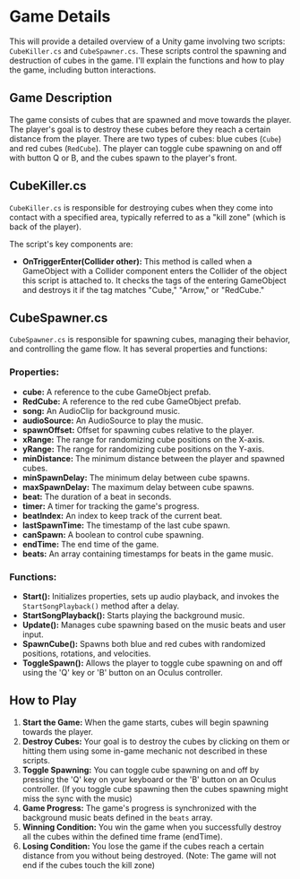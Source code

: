 # Game Details

This will provide a detailed overview of a Unity game involving two scripts: `CubeKiller.cs` and `CubeSpawner.cs`. These scripts control the spawning and destruction of cubes in the game. I'll explain the functions and how to play the game, including button interactions.

## Game Description

The game consists of cubes that are spawned and move towards the player. The player's goal is to destroy these cubes before they reach a certain distance from the player. There are two types of cubes: blue cubes (`Cube`) and red cubes (`RedCube`). The player can toggle cube spawning on and off with button Q or B, and the cubes spawn to the player's front.

## CubeKiller.cs

`CubeKiller.cs` is responsible for destroying cubes when they come into contact with a specified area, typically referred to as a "kill zone" (which is back of the player). 

The script's key components are:

- **OnTriggerEnter(Collider other):** This method is called when a GameObject with a Collider component enters the Collider of the object this script is attached to. It checks the tags of the entering GameObject and destroys it if the tag matches "Cube," "Arrow," or "RedCube."

## CubeSpawner.cs

`CubeSpawner.cs` is responsible for spawning cubes, managing their behavior, and controlling the game flow. It has several properties and functions:

### Properties:

- **cube:** A reference to the cube GameObject prefab.
- **RedCube:** A reference to the red cube GameObject prefab.
- **song:** An AudioClip for background music.
- **audioSource:** An AudioSource to play the music.
- **spawnOffset:** Offset for spawning cubes relative to the player.
- **xRange:** The range for randomizing cube positions on the X-axis.
- **yRange:** The range for randomizing cube positions on the Y-axis.
- **minDistance:** The minimum distance between the player and spawned cubes.
- **minSpawnDelay:** The minimum delay between cube spawns.
- **maxSpawnDelay:** The maximum delay between cube spawns.
- **beat:** The duration of a beat in seconds.
- **timer:** A timer for tracking the game's progress.
- **beatIndex:** An index to keep track of the current beat.
- **lastSpawnTime:** The timestamp of the last cube spawn.
- **canSpawn:** A boolean to control cube spawning.
- **endTime:** The end time of the game.
- **beats:** An array containing timestamps for beats in the game music.

### Functions:

- **Start():** Initializes properties, sets up audio playback, and invokes the `StartSongPlayback()` method after a delay.
- **StartSongPlayback():** Starts playing the background music.
- **Update():** Manages cube spawning based on the music beats and user input.
- **SpawnCube():** Spawns both blue and red cubes with randomized positions, rotations, and velocities.
- **ToggleSpawn():** Allows the player to toggle cube spawning on and off using the 'Q' key or 'B' button on an Oculus controller.

## How to Play

1. **Start the Game:** When the game starts, cubes will begin spawning towards the player.
2. **Destroy Cubes:** Your goal is to destroy the cubes by clicking on them or hitting them using some in-game mechanic not described in these scripts.
3. **Toggle Spawning:** You can toggle cube spawning on and off by pressing the 'Q' key on your keyboard or the 'B' button on an Oculus controller. (If you toggle cube spawning then the cubes spawning might miss the sync with the music)
4. **Game Progress:** The game's progress is synchronized with the background music beats defined in the `beats` array.
5. **Winning Condition:** You win the game when you successfully destroy all the cubes within the defined time frame (endTime).
6. **Losing Condition:** You lose the game if the cubes reach a certain distance from you without being destroyed. (Note: The game will not end if the cubes touch the kill zone)

